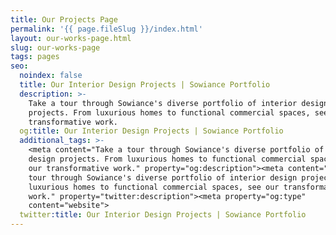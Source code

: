 ```yaml
---
title: Our Projects Page
permalink: '{{ page.fileSlug }}/index.html'
layout: our-works-page.html
slug: our-works-page
tags: pages
seo:
  noindex: false
  title: Our Interior Design Projects | Sowiance Portfolio
  description: >-
    Take a tour through Sowiance's diverse portfolio of interior design
    projects. From luxurious homes to functional commercial spaces, see our
    transformative work.
  og:title: Our Interior Design Projects | Sowiance Portfolio
  additional_tags: >-
    <meta content="Take a tour through Sowiance's diverse portfolio of interior
    design projects. From luxurious homes to functional commercial spaces, see
    our transformative work." property="og:description"><meta content="Take a
    tour through Sowiance's diverse portfolio of interior design projects. From
    luxurious homes to functional commercial spaces, see our transformative
    work." property="twitter:description"><meta property="og:type"
    content="website">
  twitter:title: Our Interior Design Projects | Sowiance Portfolio
---
```



